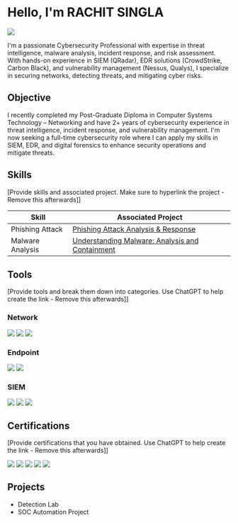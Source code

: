 # Hello, I'm RACHIT SINGLA
<a href="https://www.linkedin.com/in/rachitsingla1999"><img src="https://img.shields.io/badge/-LinkedIn-0072b1?&style=for-the-badge&logo=linkedin&logoColor=white" /></a>

I'm a passionate Cybersecurity Professional with expertise in threat intelligence, malware analysis, incident response, and risk assessment. With hands-on experience in SIEM (QRadar), EDR solutions (CrowdStrike, Carbon Black), and vulnerability management (Nessus, Qualys), I specialize in securing networks, detecting threats, and mitigating cyber risks.

## Objective

I recently completed my Post-Graduate Diploma in Computer Systems Technology – Networking and have 2+ years of cybersecurity experience in threat intelligence, incident response, and vulnerability management. I'm now seeking a full-time cybersecurity role where I can apply my skills in SIEM, EDR, and digital forensics to enhance security operations and mitigate threats.

## Skills
[Provide skills and associated project. Make sure to hyperlink the project - Remove this afterwards]]

| Skill                                         | Associated Project         |
|-----------------------------------------------|----------------------------|
| Phishing Attack          | <a href="https://github.com/rachitsingla99/Phishing-Attack">Phishing Attack Analysis & Response</a>|
| Malware Analysis          | <a href="https://github.com/rachitsingla99/Malware-Analysis/blob/main/README.md">Understanding Malware: Analysis and Containment</a>|


## Tools
[Provide tools and break them down into categories. Use ChatGPT to help create the link - Remove this afterwards]]

### Network
<div>
    <img src="https://img.shields.io/badge/-Wireshark-1679A7?&style=for-the-badge&logo=Wireshark&logoColor=white" />
    <img src="https://img.shields.io/badge/-Suricata-EF3B2D?&style=for-the-badge&logo=Suricata&logoColor=white" />
    <img src="https://img.shields.io/badge/-Zeek-777BB4?&style=for-the-badge&logo=Zeek&logoColor=white" />
</div>

### Endpoint
<div>
    <img src="https://img.shields.io/badge/-Microsoft_Defender_for_Endpoint-00A4EF?&style=for-the-badge&logo=Microsoft&logoColor=white" />
    <img src="https://img.shields.io/badge/-Velociraptor-4B275F?&style=for-the-badge&logo=Velociraptor&logoColor=white" />
</div>

### SIEM
<div>
    <img src="https://img.shields.io/badge/-Microsoft_Sentinel-0078D4?&style=for-the-badge&logo=Microsoft&logoColor=white" />
    <img src="https://img.shields.io/badge/-Splunk-000000?&style=for-the-badge&logo=Splunk&logoColor=white" />
    <img src="https://img.shields.io/badge/-Elastic-005571?&style=for-the-badge&logo=Elastic&logoColor=white" />
</div>

## Certifications
[Provide certifications that you have obtained. Use ChatGPT to help create the link - Remove this afterwards]]
<div>
<img src="https://img.shields.io/badge/-Security%2B-FF0000?&style=for-the-badge&logo=CompTIA&logoColor=white" />
<img src="https://img.shields.io/badge/-Network%2B-007ACC?&style=for-the-badge&logo=CompTIA&logoColor=white" />
<img src="https://img.shields.io/badge/-A%2B-4D4D4D?&style=for-the-badge&logo=CompTIA&logoColor=white" />
<img src="https://img.shields.io/badge/-CDSA-006400?&style=for-the-badge&logoColor=white" />
<img src="https://img.shields.io/badge/-CCD-000080?&style=for-the-badge&logoColor=white" />
</div>

## Projects
- Detection Lab
- SOC Automation Project
